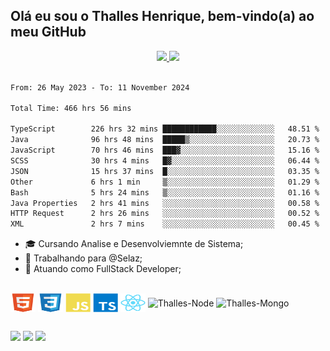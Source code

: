## Olá eu sou o Thalles Henrique, bem-vindo(a) ao meu GitHub

<div align="center">
  <a href="https://github.com/Thalles-HsA">
  <img height="180em" src="https://github-readme-stats.vercel.app/api?username=Thalles-HsA&show_icons=true&theme=radical&include_all_commits=true&count_private=true"/>
  <img height="180em" src="https://github-readme-stats.vercel.app/api/top-langs/?username=Thalles-HsA&exclude_repo=github-readme-stats,Pong,Freeway-JS&langs_count=5&theme=radical"/>
</div><br>
  
  <!--START_SECTION:waka-->

```txt
From: 26 May 2023 - To: 11 November 2024

Total Time: 466 hrs 56 mins

TypeScript        226 hrs 32 mins ████████████░░░░░░░░░░░░░   48.51 %
Java              96 hrs 48 mins  █████▒░░░░░░░░░░░░░░░░░░░   20.73 %
JavaScript        70 hrs 46 mins  ███▓░░░░░░░░░░░░░░░░░░░░░   15.16 %
SCSS              30 hrs 4 mins   █▓░░░░░░░░░░░░░░░░░░░░░░░   06.44 %
JSON              15 hrs 37 mins  █░░░░░░░░░░░░░░░░░░░░░░░░   03.35 %
Other             6 hrs 1 min     ▒░░░░░░░░░░░░░░░░░░░░░░░░   01.29 %
Bash              5 hrs 24 mins   ▒░░░░░░░░░░░░░░░░░░░░░░░░   01.16 %
Java Properties   2 hrs 41 mins   ░░░░░░░░░░░░░░░░░░░░░░░░░   00.58 %
HTTP Request      2 hrs 26 mins   ░░░░░░░░░░░░░░░░░░░░░░░░░   00.52 %
XML               2 hrs 7 mins    ░░░░░░░░░░░░░░░░░░░░░░░░░   00.45 %
```

<!--END_SECTION:waka-->

  - 🎓 Cursando Analise e Desenvolviemnte de Sistema;
  - 🌱 Trabalhando para @Selaz;
  - 🎯 Atuando como FullStack Developer;
 
<div style="display: inline_block"><br>
  <img align="center" alt="Thalles-HTML" height="30" width="40" src="https://raw.githubusercontent.com/devicons/devicon/master/icons/html5/html5-original.svg">
  <img align="center" alt="Thalles-CSS" height="30" width="40" src="https://raw.githubusercontent.com/devicons/devicon/master/icons/css3/css3-original.svg">
  <img align="center" alt="Thalles-Js" height="30" width="40" src="https://raw.githubusercontent.com/devicons/devicon/master/icons/javascript/javascript-plain.svg">
  <img align="center" alt="Thalles-Ts" height="30" width="40" src="https://raw.githubusercontent.com/devicons/devicon/master/icons/typescript/typescript-plain.svg">
  <img align="center" alt="Thalles-React" height="30" width="40" src="https://raw.githubusercontent.com/devicons/devicon/master/icons/react/react-original.svg">
  <img align="center" alt="Thalles-Node" height="30" width="40" src="https://cdn.jsdelivr.net/gh/devicons/devicon/icons/nodejs/nodejs-original.svg" />
  <img align="center" alt="Thalles-Mongo" height="30" width="40" src="https://cdn.jsdelivr.net/gh/devicons/devicon/icons/mongodb/mongodb-original.svg" />
  
</div>

 ##
  
<div>
  <a href="https://www.linkedin.com/in/thalles-hsa" target="_blank"><img src="https://img.shields.io/badge/-LinkedIn-%230077B5?style=for-the-badge&logo=linkedin&logoColor=white" target="_blank"></a> 
  <a href="https://instagram.com/thalleshsa" target="_blank"><img src="https://img.shields.io/badge/-Instagram-%23E4405F?style=for-the-badge&logo=instagram&logoColor=white" target="_blank"></a>
  <a href = "mailto:thsa.henrique@gmail.com"><img src="https://img.shields.io/badge/-Gmail-%23333?style=for-the-badge&logo=gmail&logoColor=white" target="_blank"></a>
   
</div>
